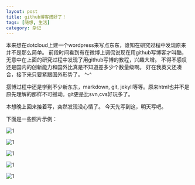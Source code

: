 ```yaml
---
layout: post
title: github博客搭好了！
tags: [随想, 生活]
category: 杂记
---
```


本来想在dotcloud上建一个wordpress来写点东东，谁知在研究过程中发现原来并不是那么简单。
前段时间看到有在微博上调侃说现在用github写博客才叫酷，无意中在上面的研究过程中发现了用github写博的教程，兴趣大增。
不得不感叹还是国内的创新能力和国外比真是不知道差多少个数量级啊。
好在我英文还凑合，接下来只要紧跟国外形势了。 ^-^

搭博过程中还是学到不少新东东，markdown, git, jekyll等等。原来html也并不是原先理解的那样不可撼动。git更是比svn,cvs好玩多了。

本想晚上回来接着写，突然发现没心情了。
今天先写到这，明天写吧。

下面是一些照片示例：

![1](http://i.imgur.com/ojSRVl.jpg)
                                  
![1](http://i.imgur.com/1YVLrl.jpg)
                                  
![1](http://i.imgur.com/ErifSl.jpg)
                                  
![1](http://i.imgur.com/D0YdNl.jpg)
                                  
![1](http://i.imgur.com/ucD0kl.jpg)
     

